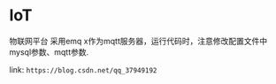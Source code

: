 # IoT
物联网平台
采用emq x作为mqtt服务器，运行代码时，注意修改配置文件中mysql参数、mqtt参数.

link: `https://blog.csdn.net/qq_37949192`